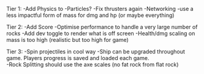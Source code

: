 Tier 1:
-Add Physics to
	-Particles?
-Fix thrusters again
-Networking
-use a less impactful form of mass for dmg and hp (or maybe everything)

Tier 2:
-Add Score
-Optimise performance to handle a very large number of rocks
-Add dev toggle to render what is off screen
-Health/dmg scaling on mass is too high (realistic but too high for game)

Tier 3:
-Spin projectiles in cool way 
-Ship can be upgraded throughout game. Players progress is saved and loaded each game.  
-Rock Splitting should use the axe scales (no fat rock from flat rock)